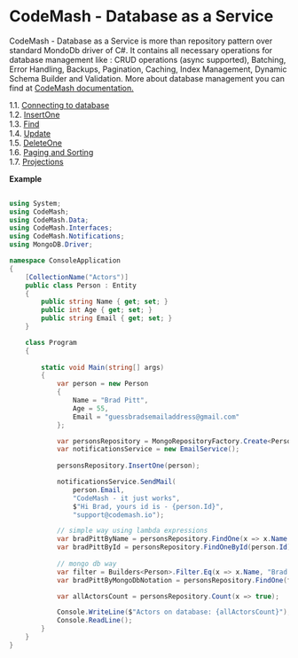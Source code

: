 # CodeMash - Database as a Service

CodeMash - Database as a Service is more than repository pattern over standard MondoDb driver of C#. It contains all necessary operations for database management like : 
CRUD operations (async supported), Batching, Error Handling, Backups, Pagination, Caching, Index Management, Dynamic Schema Builder and Validation. More about database management you can find at  <a target="_blank" href="http://codemash.io/documentation/db/mongodb">CodeMash documentation.</a>

1.1. [Connecting to database](https://github.com/codemash-io/CodeMash.Net/blob/master/1.1.%20Connecting%20to%20database.md)  
1.2. [InsertOne](https://github.com/codemash-io/CodeMash.Net/blob/master/1.2.%20InsertOne.md)  
1.3. [Find](https://github.com/codemash-io/CodeMash.Net/blob/master/1.3.%20Find.md)  
1.4. [Update](https://github.com/codemash-io/CodeMash.Net/blob/master/1.4.%20Update.md)  
1.5. [DeleteOne](https://github.com/codemash-io/CodeMash.Net/blob/master/1.5.%20DeleteOne.md)  
1.6. [Paging and Sorting](https://github.com/codemash-io/CodeMash.Net/blob/master/1.6.%20Sorting%20And%20Paging.md)  
1.7. [Projections](https://github.com/codemash-io/CodeMash.Net/blob/master/1.7.%20Projection.md)  

**Example**

```csharp
 
using System;
using CodeMash;
using CodeMash.Data;
using CodeMash.Interfaces;
using CodeMash.Notifications;
using MongoDB.Driver;

namespace ConsoleApplication
{
    [CollectionName("Actors")]
    public class Person : Entity
    {
        public string Name { get; set; }
        public int Age { get; set; }
        public string Email { get; set; }
    }

    class Program
    {
        
        static void Main(string[] args)
        {
            var person = new Person
            {
                Name = "Brad Pitt",
                Age = 55,
                Email = "guessbradsemailaddress@gmail.com"
            };

			var personsRepository = MongoRepositoryFactory.Create<Person>();
			var notificationsService = new EmailService();
						
			personsRepository.InsertOne(person);

            notificationsService.SendMail(
				person.Email, 
				"CodeMash - it just works", 
				$"Hi Brad, yours id is - {person.Id}", 
				"support@codemash.io");

			// simple way using lambda expressions
            var bradPittByName = personsRepository.FindOne(x => x.Name == "Brad Pitt");
            var bradPittById = personsRepository.FindOneById(person.Id);
            
			// mongo db way
			var filter = Builders<Person>.Filter.Eq(x => x.Name, "Brad Pitt");
			var bradPittByMongoDbNotation = personsRepository.FindOne(filter);

            var allActorsCount = personsRepository.Count(x => true);

            Console.WriteLine($"Actors on database: {allActorsCount}");
            Console.ReadLine();
        }
    }
}
```
